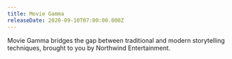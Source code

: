 ```yaml
---
title: Movie Gamma
releaseDate: 2020-09-10T07:00:00.000Z
---
```


Movie Gamma bridges the gap between traditional and modern storytelling techniques, brought to you by Northwind Entertainment.